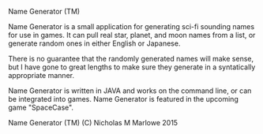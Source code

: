 Name Generator (TM)

 Name Generator is a small application for generating sci-fi sounding names for use in games. It can pull real star, planet, and moon names from a list, or generate random ones in either English or Japanese. 

 There is no guarantee that the randomly generated names will make sense, but I have gone to great lengths to make sure they generate in a syntatically appropriate manner.

Name Generator is written in JAVA and works on the command line, or can be integrated into games. Name Generator is featured in the upcoming game "SpaceCase".

Name Generator (TM)
(C) Nicholas M Marlowe 2015